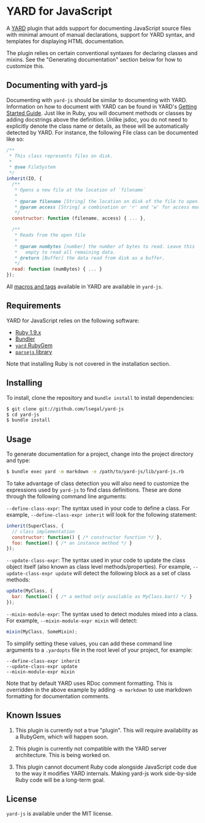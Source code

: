 # YARD for JavaScript

A [YARD](http://yardoc.org) plugin that adds support for documenting
JavaScript source files with minimal amount of manual declarations, support
for YARD syntax, and templates for displaying HTML documentation.

The plugin relies on certain conventional syntaxes for declaring classes and
mixins. See the "Generating documentation" section below for how to customize
this.

## Documenting with yard-js

Documenting with `yard-js` should be similar to documenting with YARD.
Information on how to document with YARD can be found in YARD's
[Getting Started Guide](http://rubydoc.org/docs/yard/file/docs/GettingStarted.md).
Just like in Ruby, you will document methods or classes by adding docstrings
above the definition. Unlike jsdoc, you do not need to explicitly denote the
class name or details, as these will be automatically detected by YARD. For
instance, the following File class can be documented like so:

```js
/**
 * This class represents files on disk.
 *
 * @see FileSystem
 */
inherit(IO, {
  /**
   * Opens a new file at the location of `filename`
   *
   * @param filename [String] the location on disk of the file to open.
   * @param access [String] a combination or 'r' and 'w' for access modes.
   */
  constructor: function (filename, access) { ... },

  /**
   * Reads from the open file
   *
   * @param numBytes [number] the number of bytes to read. Leave this
   *   empty to read all remaining data.
   * @return [Buffer] the data read from disk as a buffer.
   */
  read: function (numBytes) { ... }
});
```

All [macros and tags](http://rubydoc.org/docs/yard/file/docs/Tags.md) available
in YARD are available in `yard-js`.

## Requirements

YARD for JavaScript relies on the following software:

* [Ruby 1.9.x](http://www.ruby-lang.org)
* [Bundler](http://gembundler.com)
* [`yard` RubyGem](http://rubygems.org/gems/yard)
* [`parsejs` library](http://rubygems.org/gems/parsejs)

Note that installing Ruby is not covered in the installation section.

## Installing

To install, clone the repository and `bundle install` to install dependencies:

```sh
$ git clone git://github.com/lsegal/yard-js
$ cd yard-js
$ bundle install
```

## Usage

To generate documentation for a project, change into the project directory
and type:

```sh
$ bundle exec yard -m markdown -e /path/to/yard-js/lib/yard-js.rb
```

To take advantage of class detection you will also need to customize the
expressions used by `yard-js` to find class definitions. These are done through
the following command line arguments:

`--define-class-expr`: The syntax used in your code to define a class. For
example, `--define-class-expr inherit` will look for the following statement:

```js
inherit(SuperClass, {
  // class implementation
  constructor: function() { /* constructor function */ },
  foo: function() { /* an instance method */ }
});
```

`--update-class-expr`: The syntax used in your code to update the class object
itself (also known as class level methods/properties). For example,
`--update-class-expr update` will detect the following block as a set of class
methods:

```js
update(MyClass, {
  bar: function() { /* a method only available as MyClass.bar() */ }
});
```

`--mixin-module-expr`: The syntax used to detect modules mixed into a class.
For example, `--mixin-module-expr mixin` will detect:

```js
mixin(MyClass, SomeMixin);
```

To simplify setting these values, you can add these command line arguments
to a `.yardopts` file in the root level of your project, for example:

    --define-class-expr inherit
    --update-class-expr update
    --mixin-module-expr mixin

Note that by default YARD uses RDoc comment formatting. This is overridden in
the above example by adding `-m markdown` to use markdown formatting for
documentation comments.

## Known Issues

1. This plugin is currently not a true "plugin". This will require availability
   as a RubyGem, which will happen soon.

2. This plugin is currently not compatible with the YARD server architecture.
   This is being worked on.

3. This plugin cannot document Ruby code alongside JavaScript code due to the
   way it modifies YARD internals. Making yard-js work side-by-side Ruby code
   will be a long-term goal.

## License

`yard-js` is available under the MIT license.
